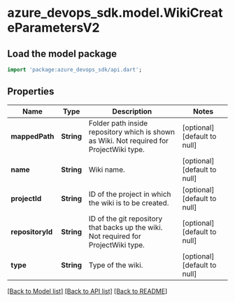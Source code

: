 # azure_devops_sdk.model.WikiCreateParametersV2

## Load the model package
```dart
import 'package:azure_devops_sdk/api.dart';
```

## Properties
Name | Type | Description | Notes
------------ | ------------- | ------------- | -------------
**mappedPath** | **String** | Folder path inside repository which is shown as Wiki. Not required for ProjectWiki type. | [optional] [default to null]
**name** | **String** | Wiki name. | [optional] [default to null]
**projectId** | **String** | ID of the project in which the wiki is to be created. | [optional] [default to null]
**repositoryId** | **String** | ID of the git repository that backs up the wiki. Not required for ProjectWiki type. | [optional] [default to null]
**type** | **String** | Type of the wiki. | [optional] [default to null]

[[Back to Model list]](../README.md#documentation-for-models) [[Back to API list]](../README.md#documentation-for-api-endpoints) [[Back to README]](../README.md)


